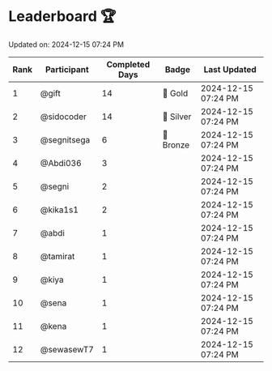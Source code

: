 # Leaderboard 🏆

Updated on: 2024-12-15 07:24 PM

| Rank | Participant       | Completed Days | Badge      | Last Updated         |
|------|-------------------|----------------|------------|----------------------|
| 1    | @gift             | 14             | 🏅 Gold     | 2024-12-15 07:24 PM |
| 2    | @sidocoder        | 14             | 🥈 Silver   | 2024-12-15 07:24 PM |
| 3    | @segnitsega       | 6              | 🥉 Bronze   | 2024-12-15 07:24 PM |
| 4    | @Abdi036          | 3              |            | 2024-12-15 07:24 PM |
| 5    | @segni            | 2              |            | 2024-12-15 07:24 PM |
| 6    | @kika1s1          | 2              |            | 2024-12-15 07:24 PM |
| 7    | @abdi             | 1              |            | 2024-12-15 07:24 PM |
| 8    | @tamirat          | 1              |            | 2024-12-15 07:24 PM |
| 9    | @kiya             | 1              |            | 2024-12-15 07:24 PM |
| 10   | @sena             | 1              |            | 2024-12-15 07:24 PM |
| 11   | @kena             | 1              |            | 2024-12-15 07:24 PM |
| 12   | @sewasewT7        | 1              |            | 2024-12-15 07:24 PM |

